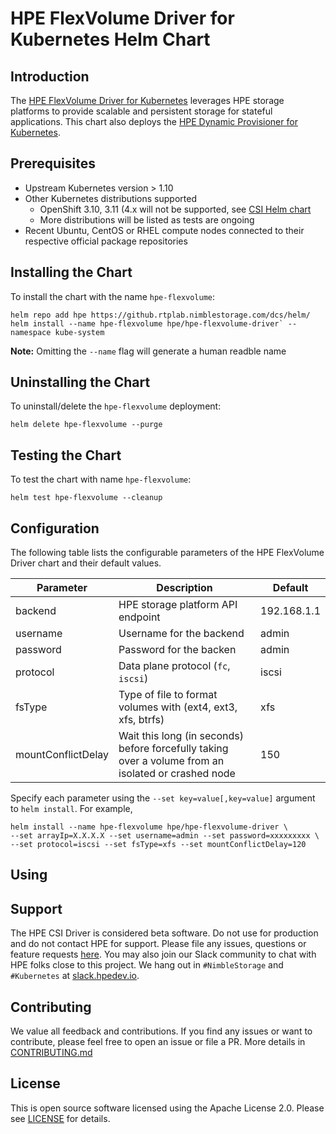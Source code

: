 # HPE FlexVolume Driver for Kubernetes Helm Chart

## Introduction
The [HPE FlexVolume Driver for Kubernetes](https://github.com/hpe-storage/flexvolume-driver) leverages HPE storage platforms to provide scalable and persistent storage for stateful applications. This chart also deploys the [HPE Dynamic Provisioner for Kubernetes](https://github.com/hpe-storage/k8s-dynamic-provisioner).

## Prerequisites
- Upstream Kubernetes version > 1.10
- Other Kubernetes distributions supported
  - OpenShift 3.10, 3.11 (4.x will not be supported, see [CSI Helm chart](../hpe-csi-driver)
  - More distributions will be listed as tests are ongoing
- Recent Ubuntu, CentOS or RHEL compute nodes connected to their respective official package repositories

## Installing the Chart
To install the chart with the name `hpe-flexvolume`:
```
helm repo add hpe https://github.rtplab.nimblestorage.com/dcs/helm/
helm install --name hpe-flexvolume hpe/hpe-flexvolume-driver` --namespace kube-system
```
**Note:** Omitting the `--name` flag will generate a human readble name

## Uninstalling the Chart
To uninstall/delete the `hpe-flexvolume` deployment:

```
helm delete hpe-flexvolume --purge
```

## Testing the Chart
To test the chart with name `hpe-flexvolume`:

```
helm test hpe-flexvolume --cleanup
```

## Configuration
The following table lists the configurable parameters of the HPE FlexVolume Driver chart and their default values.

|  Parameter                |  Description                                                                                       |  Default    |
|---------------------------|----------------------------------------------------------------------------------------------------|------------ |
| backend                   | HPE storage platform API endpoint                                                                  | 192.168.1.1 |
| username                  | Username for the backend                                                                           | admin       |
| password                  | Password for the backen                                                                            | admin       |
| protocol                  | Data plane protocol (`fc`, `iscsi`)                                                                | iscsi       |
| fsType                    | Type of file to format volumes with (ext4, ext3, xfs, btrfs)                                       | xfs         |
| mountConflictDelay        | Wait this long (in seconds) before forcefully taking over a volume from an isolated or crashed node| 150         |

Specify each parameter using the `--set key=value[,key=value]` argument to `helm install`. For example,

```
helm install --name hpe-flexvolume hpe/hpe-flexvolume-driver \
--set arrayIp=X.X.X.X --set username=admin --set password=xxxxxxxxx \
--set protocol=iscsi --set fsType=xfs --set mountConflictDelay=120
```

## Using


## Support
The HPE CSI Driver is considered beta software. Do not use for production and do not contact HPE for support. Please file any issues, questions or feature requests [here](https://github.com/hpe-storage/csi-driver/issues). You may also join our Slack community to chat with HPE folks close to this project. We hang out in `#NimbleStorage` and `#Kubernetes` at [slack.hpedev.io](https://slack.hpedev.io/).

## Contributing
We value all feedback and contributions. If you find any issues or want to contribute, please feel free to open an issue or file a PR. More details in [CONTRIBUTING.md](CONTRIBUTING.md)

## License
This is open source software licensed using the Apache License 2.0. Please see [LICENSE](LICENSE) for details.
